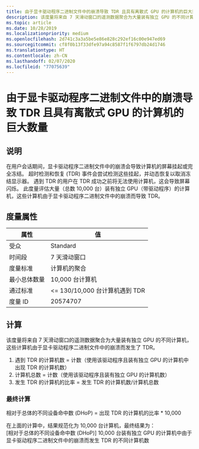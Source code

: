 ```yaml
---
title: 由于显卡驱动程序二进制文件中的崩溃导致 TDR 且具有离散式 GPU 的计算机的巨大数量
description: 该度量将来自 7 天滑动窗口的遥测数据聚合为大量装有独立 GPU 的不同计算机，这些计算机由于显卡驱动程序二进制文件中的崩溃而发生了 TDR
ms.topic: article
ms.date: 10/28/2019
ms.localizationpriority: medium
ms.openlocfilehash: 2d741c3a3a5be5e86e828c292ef16c00e947ed69
ms.sourcegitcommit: cf8f0b13f33dfe97a94c8587f1f6797db24d1746
ms.translationtype: HT
ms.contentlocale: zh-CN
ms.lasthandoff: 02/07/2020
ms.locfileid: "77075639"
---
```

# <a name="myriad-of-machines-with-discrete-gpu-that-had-a-tdr-caused-by-a-crash-in-the-graphics-driver-binary"></a>由于显卡驱动程序二进制文件中的崩溃导致 TDR 且具有离散式 GPU 的计算机的巨大数量 

## <a name="description"></a>说明

在用户会话期间，显卡驱动程序二进制文件中的崩溃会导致计算机的屏幕挂起或完全冻结。 超时检测和恢复 (TDR) 事件会尝试检测这些挂起，并动态恢复以取消冻结显示器。 遇到 TDR 的用户在 TDR 成功之前将无法使用计算机，这会导致屏幕闪烁。 此度量评估大量（总数 10,000 台）装有独立 GPU（带驱动程序）的计算机，这些计算机由于显卡驱动程序二进制文件中的崩溃而导致 TDR。 

## <a name="measure-attributes"></a>度量属性

|属性|值|
|----|----|
|受众 |Standard|
|时间段 |7 天滑动窗口|
|度量标准 |计算机的聚合|
|最小总体数量 |10,000 台计算机|
|通过标准 |<= 130/10,000 台计算机遇到 TDR|
|度量 ID |20574707|

## <a name="calculation"></a>计算

该度量将来自 7 天滑动窗口的遥测数据聚合为大量装有独立 GPU 的不同计算机，这些计算机由于显卡驱动程序二进制文件中的崩溃而发生了 TDR。  
1. 遇到 TDR 的计算机数 = 计数（使用该驱动程序且装有独立 GPU 的计算机中出现 TDR 的计算机数） 
2. 计算机总数 = 计数（使用该驱动程序且装有独立 GPU 的计算机数） 
3. 发生 TDR 的计算机的比率 = 发生 TDR 的计算机数/计算机总数 

### <a name="final-calculation"></a>最终计算

相对于总体的不同设备命中数 (DHoP) = 出现 TDR 的计算机的比率 * 10,000 

在上面的计算中，结果规范化为 10,000 台计算机，最终结果为：  
[相对于总体的不同设备命中数 (DHoP)] 10,000 台装有独立 GPU 的计算机中由于显卡驱动程序二进制文件中的崩溃而发生 TDR 的不同计算机数